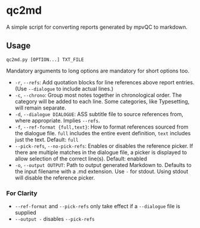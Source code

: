 # qc2md

A simple script for converting reports generated by mpvQC to markdown.

## Usage

    qc2md.py [OPTION...] TXT_FILE

Mandatory arguments to long options are mandatory for short options too.

- `-r`, `--refs`: Add quotation blocks for line references above report entries. (Use `--dialogue` to include actual lines.)
- `-c`, `--chrono`: Group most notes together in chronological order. The category will be added to each line. Some categories, like Typesetting, will remain separate.
- `-d`, `--dialogue DIALOGUE`: ASS subtitle file to source references from, where appropriate. Implies `--refs`.
- `-f`, `--ref-format {full,text}`: How to format references sourced from the dialogue file. `full` includes the entire event definition, `text` includes just the text. Default: `full`
- `--pick-refs`, `--no-pick-refs`: Enables or disables the reference picker. If there are multiple matches in the dialogue file, a picker is displayed to allow selection of the correct line(s). Default: enabled
- `-o`, `--output OUTPUT`: Path to output generated Markdown to. Defaults to the input filename with a .md extension. Use `-` for stdout. Using stdout will disable the reference picker.

### For Clarity

- `--ref-format` and `--pick-refs` only take effect if a `--dialogue` file is supplied
- `--output -` disables `--pick-refs`
